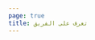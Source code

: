 ```yaml
---
page: true
title: تعرف على الفريق
---
```


<script setup>
import TeamPage from './team/TeamPage.vue'
</script>

<TeamPage />
